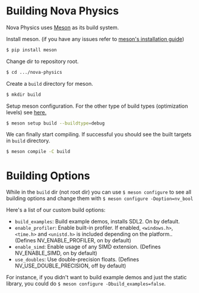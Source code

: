 # Building Nova Physics
Nova Physics uses [Meson](https://mesonbuild.com/) as its build system.

Install meson. (if you have any issues refer to [meson's installation guide](https://mesonbuild.com/Getting-meson.html))
```sh
$ pip install meson
```

Change dir to repository root.
```sh
$ cd .../nova-physics
```

Create a `build` directory for meson.
```sh
$ mkdir build
```

Setup meson configuration. For the other type of build types (optimization levels) see [here.](https://mesonbuild.com/Builtin-options.html#details-for-buildtype)
```sh
$ meson setup build --buildtype=debug
```

We can finally start compiling. If successful you should see the built targets in `build` directory.
```sh
$ meson compile -C build
```

# Building Options
While in the `build` dir (not root dir) you can use `$ meson configure` to see all building options and change them with `$ meson configure -Doption=nv_bool`

Here's a list of our custom build options:
- `build_examples`: Build example demos, installs SDL2. On by default.
- `enable_profiler`: Enable built-in profiler. If enabled, `<windows.h>`, `<time.h>` and `<unistd.h>` is included depending on the platform.. (Defines NV_ENABLE_PROFILER, on by default)
- `enable_simd`: Enable usage of any SIMD extension. (Defines NV_ENABLE_SIMD, on by default)
- `use_doubles`: Use double-precision floats. (Defines NV_USE_DOUBLE_PRECISION, off by default)

For instance, if you didn't want to build example demos and just the static library, you could do `$ meson configure -Dbuild_examples=false`.
